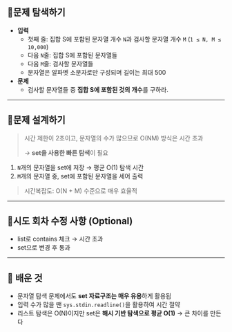 ## 📍문제 탐색하기

- **입력**
    - 첫째 줄: 집합 S에 포함된 문자열 개수 `N`과 검사할 문자열 개수 `M` (`1 ≤ N, M ≤ 10,000`)
    - 다음 `N`줄: 집합 S에 포함된 문자열들
    - 다음 `M`줄: 검사할 문자열들
    - 문자열은 알파벳 소문자로만 구성되며 길이는 최대 500
- **문제**
    - 검사할 문자열들 중 **집합 S에 포함된 것의 개수**를 구하라.

---

## 📍문제 설계하기

> 시간 제한이 2초이고, 문자열의 수가 많으므로 O(NM) 방식은 시간 초과
> 
> 
> → **set을 사용한 빠른 탐색**이 필요
> 
1. `N`개의 문자열을 set에 저장 → 평균 O(1) 탐색 시간
2. `M`개의 문자열 중, set에 포함된 문자열을 세어 출력

> 시간복잡도: O(N + M) 수준으로 매우 효율적
> 

---

## 📍시도 회차 수정 사항 (Optional)

- list로 contains 체크 → 시간 초과
- set으로 변경 후 통과

---

## 🥕 배운 것

- 문자열 탐색 문제에서도 **set 자료구조는 매우 유용**하게 활용됨
- 입력 수가 많을 땐 `sys.stdin.readline()`을 활용하여 시간 절약
- 리스트 탐색은 O(N)이지만 set은 **해시 기반 탐색으로 평균 O(1)** → 큰 차이를 만든다
